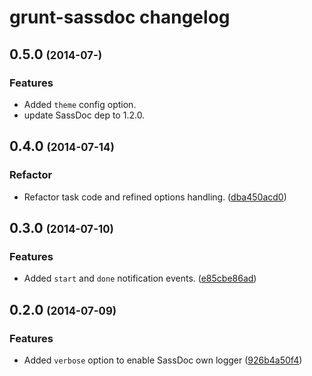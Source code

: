 # grunt-sassdoc changelog

## 0.5.0 <span style="font-size: .8em">(2014-07-)</span>

### Features

* Added `theme` config option.
* update SassDoc dep to 1.2.0.


## 0.4.0 <span style="font-size: .8em">(2014-07-14)</span>

### Refactor

* Refactor task code and refined options handling.
([dba450acd0](https://github.com/SassDoc/grunt-sassdoc/commit/dba450acd0ec045712f73b5b733688b41df61f27))


## 0.3.0 <span style="font-size: .8em">(2014-07-10)</span>

### Features

* Added `start` and `done` notification events.
([e85cbe86ad](https://github.com/SassDoc/grunt-sassdoc/commit/e85cbe86ad803ca228a4944266a24935c2ce1133))


## 0.2.0 <span style="font-size: .8em">(2014-07-09)</span>

### Features

* Added `verbose` option to enable SassDoc own logger
([926b4a50f4](https://github.com/SassDoc/grunt-sassdoc/commit/926b4a50f4b60d765b8422d0c0c683fc7fc99b90))
